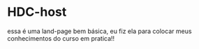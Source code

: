 # HDC-host
 essa é uma land-page  bem básica, eu fiz ela para colocar  meus conhecimentos do curso em pratica!!
